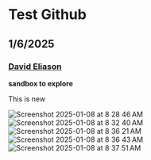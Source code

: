 # Test Github
## 1/6/2025
### [David Eliason](https://www.deliason.com)

**sandbox to explore**

This is new

![Screenshot 2025-01-08 at 8 28 46 AM](https://github.com/user-attachments/assets/7550b620-1c1a-4d28-83ca-084fc5ecb66f)
![Screenshot 2025-01-08 at 8 32 40 AM](https://github.com/user-attachments/assets/dab1f7a2-6b00-4498-9e3f-557a146ca1d3)
![Screenshot 2025-01-08 at 8 36 21 AM](https://github.com/user-attachments/assets/9bc43092-ef25-4fc8-adc4-b5a5fd61e82f)
![Screenshot 2025-01-08 at 8 36 43 AM](https://github.com/user-attachments/assets/91af2c58-3bb9-4d35-a51b-c74169a665b8)
![Screenshot 2025-01-08 at 8 37 51 AM](https://github.com/user-attachments/assets/30b7da68-c24e-4cf4-8f2b-dab9d6163d3f)
